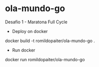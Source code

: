 # ola-mundo-go
Desafio 1 - Maratona Full Cycle

*  Deploy on docker

docker build -t romildopaiter/ola-mundo-go .

* Run docker 

docker run romildopaiter/ola-mundo-go 





